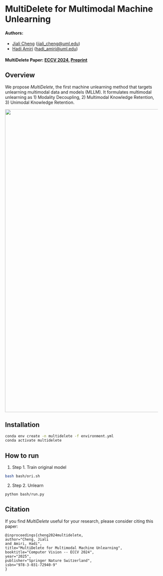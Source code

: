 
# MultiDelete for Multimodal Machine Unlearning

#### Authors: 
- [Jiali Cheng](https://chengjiali.github.io/) (jiali_cheng@uml.edu)
- [Hadi Amiri](https://cs.uml.edu/~hadi/) (hadi_amiri@uml.edu)

#### MultiDelete Paper: [ECCV 2024](https://www.ecva.net/papers/eccv_2024/papers_ECCV/html/5743_ECCV_2024_paper.php), [Preprint](https://arxiv.org/abs/2311.12047)


## Overview 

We propose *MultiDelete*, the first machine unlearning method that targets unlearning multimodal data and models (MLLM). It formulates multimodal unlearning as 1) Modality Decoupling, 2) Multimodal Knowledge Retention, 3) Unimodal Knowledge Retention.

<p align="center">
    <img src="images/fig1.png" width="1000" align="center">
</p>

## Installation


```bash
conda env create -n multidelete -f environment.yml
conda activate multidelete
```

## How to run

1. Step 1. Train original model
```bash
bash bash/ori.sh
```

2. Step 2. Unlearn
```bash
python bash/run.py
```


## Citation

If you find *MultiDelete* useful for your research, please consider citing this paper:

```
@inproceedings{cheng2024multidelete,
author="Cheng, Jiali
and Amiri, Hadi",
title="MultiDelete for Multimodal Machine Unlearning",
booktitle="Computer Vision -- ECCV 2024",
year="2025",
publisher="Springer Nature Switzerland",
isbn="978-3-031-72940-9"
}
```
